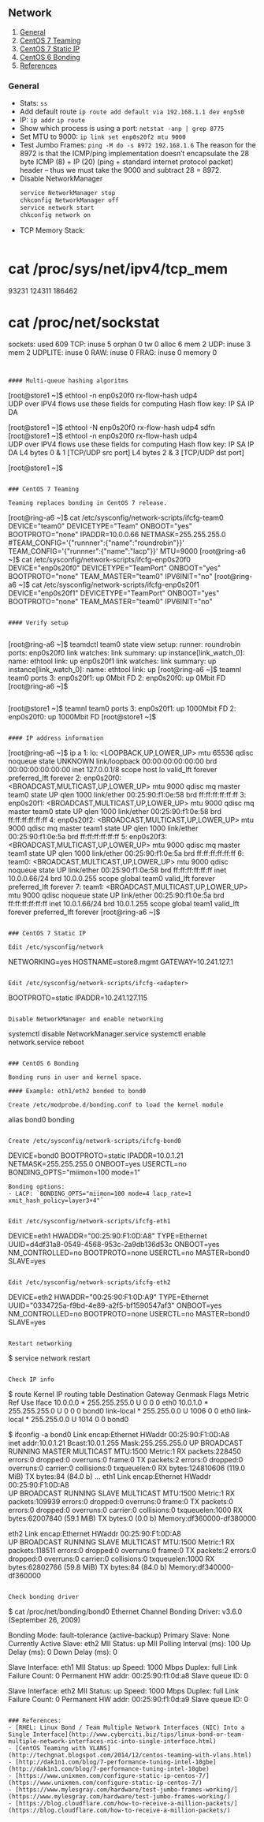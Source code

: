 

## Network

1. [General](#general)
2. [CentOS 7 Teaming](#centos-7-teaming)
3. [CentOS 7 Static IP](#centos-7-static-ip)
4. [CentOS 6 Bonding](#centos-6-bonding)
5. [References](#references)

### General

- Stats: `ss`
- Add default route `ip route add default via 192.168.1.1 dev enp5s0`
- IP: `ip addr`  `ip route`
- Show which process is using a port: `netstat -anp | grep 8775`  
- Set MTU to 9000: `ip link set enp0s20f2 mtu 9000`
- Test Jumbo Frames: `ping -M do -s 8972 192.168.1.6`
  The reason for the 8972 is that the ICMP/ping implementation doesn’t encapsulate the 28 byte ICMP (8) + IP (20) (ping + standard internet protocol packet) header – thus we must take the 9000 and subtract 28 = 8972.
- Disable NetworkManager
  ```bash
  service NetworkManager stop
  chkconfig NetworkManager off
  service network start
  chkconfig network on
  ```
- TCP Memory Stack: 
  ```bash
# cat /proc/sys/net/ipv4/tcp_mem
93231	124311	186462
# cat /proc/net/sockstat
sockets: used 609
TCP: inuse 5 orphan 0 tw 0 alloc 6 mem 2
UDP: inuse 3 mem 2
UDPLITE: inuse 0
RAW: inuse 0
FRAG: inuse 0 memory 0
  ```

  
#### Multi-queue hashing algoritms

```
[root@store1 ~]$ ethtool -n enp0s20f0 rx-flow-hash udp4  
UDP over IPV4 flows use these fields for computing Hash flow key:
IP SA
IP DA

[root@store1 ~]$ ethtool -N enp0s20f0 rx-flow-hash udp4 sdfn  
[root@store1 ~]$ ethtool -n enp0s20f0 rx-flow-hash udp4  
UDP over IPV4 flows use these fields for computing Hash flow key:
IP SA
IP DA
L4 bytes 0 & 1 [TCP/UDP src port]
L4 bytes 2 & 3 [TCP/UDP dst port]

[root@store1 ~]$ 
```

### CentOS 7 Teaming

Teaming replaces bonding in CentOS 7 release.

```
[root@ring-a6 ~]$ cat /etc/sysconfig/network-scripts/ifcfg-team0
DEVICE="team0"
DEVICETYPE="Team"
ONBOOT="yes"
BOOTPROTO="none"
IPADDR=10.0.0.66
NETMASK=255.255.255.0
#TEAM_CONFIG='{"runnner":{"name":"roundrobin"}}'
TEAM_CONFIG='{"runnner":{"name":"lacp"}}'
MTU=9000
[root@ring-a6 ~]$ cat /etc/sysconfig/network-scripts/ifcfg-enp0s20f0
DEVICE="enp0s20f0"
DEVICETYPE="TeamPort"
ONBOOT="yes"
BOOTPROTO="none"
TEAM_MASTER="team0"
IPV6INIT="no"
[root@ring-a6 ~]$ cat /etc/sysconfig/network-scripts/ifcfg-enp0s20f1
DEVICE="enp0s20f1"
DEVICETYPE="TeamPort"
ONBOOT="yes"
BOOTPROTO="none"
TEAM_MASTER="team0"
IPV6INIT="no"
```

#### Verify setup
 
```
[root@ring-a6 ~]$  teamdctl team0 state view 
setup:
  runner: roundrobin
ports:
  enp0s20f0
    link watches:
      link summary: up
      instance[link_watch_0]:
        name: ethtool
        link: up
  enp0s20f1
    link watches:
      link summary: up
      instance[link_watch_0]:
        name: ethtool
        link: up
[root@ring-a6 ~]$  teamnl team0 ports
 3: enp0s20f1: up 0Mbit FD 
 2: enp0s20f0: up 0Mbit FD 
[root@ring-a6 ~]$ 
```

```
[root@store1 ~]$ teamnl team0 ports
 3: enp0s20f1: up 1000Mbit FD 
 2: enp0s20f0: up 1000Mbit FD 
[root@store1 ~]$ 
```

#### IP address information
```
[root@ring-a6 ~]$ ip a
1: lo: <LOOPBACK,UP,LOWER_UP> mtu 65536 qdisc noqueue state UNKNOWN 
    link/loopback 00:00:00:00:00:00 brd 00:00:00:00:00:00
    inet 127.0.0.1/8 scope host lo
       valid_lft forever preferred_lft forever
2: enp0s20f0: <BROADCAST,MULTICAST,UP,LOWER_UP> mtu 9000 qdisc mq master team0 state UP qlen 1000
    link/ether 00:25:90:f1:0e:58 brd ff:ff:ff:ff:ff:ff
3: enp0s20f1: <BROADCAST,MULTICAST,UP,LOWER_UP> mtu 9000 qdisc mq master team0 state UP qlen 1000
    link/ether 00:25:90:f1:0e:58 brd ff:ff:ff:ff:ff:ff
4: enp0s20f2: <BROADCAST,MULTICAST,UP,LOWER_UP> mtu 9000 qdisc mq master team1 state UP qlen 1000
    link/ether 00:25:90:f1:0e:5a brd ff:ff:ff:ff:ff:ff
5: enp0s20f3: <BROADCAST,MULTICAST,UP,LOWER_UP> mtu 9000 qdisc mq master team1 state UP qlen 1000
    link/ether 00:25:90:f1:0e:5a brd ff:ff:ff:ff:ff:ff
6: team0: <BROADCAST,MULTICAST,UP,LOWER_UP> mtu 9000 qdisc noqueue state UP 
    link/ether 00:25:90:f1:0e:58 brd ff:ff:ff:ff:ff:ff
    inet 10.0.0.66/24 brd 10.0.0.255 scope global team0
       valid_lft forever preferred_lft forever
7: team1: <BROADCAST,MULTICAST,UP,LOWER_UP> mtu 9000 qdisc noqueue state UP 
    link/ether 00:25:90:f1:0e:5a brd ff:ff:ff:ff:ff:ff
    inet 10.0.1.66/24 brd 10.0.1.255 scope global team1
       valid_lft forever preferred_lft forever
[root@ring-a6 ~]$ 

```

### CentOS 7 Static IP

Edit /etc/sysconfig/network
```
NETWORKING=yes
HOSTNAME=store8.mgmt
GATEWAY=10.241.127.1
```

Edit /etc/sysconfig/network-scripts/ifcfg-<adapter>
```
BOOTPROTO=static
IPADDR=10.241.127.115
```

Disable NetworkManager and enable networking
```
systemctl disable NetworkManager.service
systemctl enable network.service
reboot
```

### CentOS 6 Bonding

Bonding runs in user and kernel space.

#### Example: eth1/eth2 bonded to bond0

Create /etc/modprobe.d/bonding.conf to load the kernel module
```
alias bond0 bonding
```

Create /etc/sysconfig/network-scripts/ifcfg-bond0
```
DEVICE=bond0
BOOTPROTO=static
IPADDR=10.0.1.21
NETMASK=255.255.255.0
ONBOOT=yes
USERCTL=no
BONDING_OPTS="miimon=100 mode=1"
```
Bonding options:
- LACP: `BONDING_OPTS="miimon=100 mode=4 lacp_rate=1 xmit_hash_policy=layer3+4"`


Edit /etc/sysconfig/network-scripts/ifcfg-eth1
```
DEVICE=eth1
HWADDR="00:25:90:F1:0D:A8"
TYPE=Ethernet
UUID=d4df31a8-0549-4568-953c-2a9db136d53c
ONBOOT=yes
NM_CONTROLLED=no
BOOTPROTO=none
USERCTL=no
MASTER=bond0
SLAVE=yes
```

Edit /etc/sysconfig/network-scripts/ifcfg-eth2
```
DEVICE=eth2
HWADDR="00:25:90:F1:0D:A9"
TYPE=Ethernet
UUID="0334725a-f9bd-4e89-a2f5-bf1590547af3"
ONBOOT=yes
NM_CONTROLLED=no
BOOTPROTO=none
USERCTL=no
MASTER=bond0
SLAVE=yes
```

Restart networking
```
$ service network restart
```

Check IP info
```
$ route
Kernel IP routing table
Destination     Gateway         Genmask         Flags Metric Ref    Use Iface
10.0.0.0        *               255.255.255.0   U     0      0        0 eth0
10.0.1.0        *               255.255.255.0   U     0      0        0 bond0
link-local      *               255.255.0.0     U     1006   0        0 eth0
link-local      *               255.255.0.0     U     1014   0        0 bond0

$ ifconfig -a
bond0     Link encap:Ethernet  HWaddr 00:25:90:F1:0D:A8  
          inet addr:10.0.1.21  Bcast:10.0.1.255  Mask:255.255.255.0
          UP BROADCAST RUNNING MASTER MULTICAST  MTU:1500  Metric:1
          RX packets:228450 errors:0 dropped:0 overruns:0 frame:0
          TX packets:2 errors:0 dropped:0 overruns:0 carrier:0
          collisions:0 txqueuelen:0 
          RX bytes:124810606 (119.0 MiB)  TX bytes:84 (84.0 b)
...
eth1      Link encap:Ethernet  HWaddr 00:25:90:F1:0D:A8  
          UP BROADCAST RUNNING SLAVE MULTICAST  MTU:1500  Metric:1
          RX packets:109939 errors:0 dropped:0 overruns:0 frame:0
          TX packets:0 errors:0 dropped:0 overruns:0 carrier:0
          collisions:0 txqueuelen:1000 
          RX bytes:62007840 (59.1 MiB)  TX bytes:0 (0.0 b)
          Memory:df360000-df380000 

eth2      Link encap:Ethernet  HWaddr 00:25:90:F1:0D:A8  
          UP BROADCAST RUNNING SLAVE MULTICAST  MTU:1500  Metric:1
          RX packets:118511 errors:0 dropped:0 overruns:0 frame:0
          TX packets:2 errors:0 dropped:0 overruns:0 carrier:0
          collisions:0 txqueuelen:1000 
          RX bytes:62802766 (59.8 MiB)  TX bytes:84 (84.0 b)
          Memory:df340000-df360000 
```

Check bonding driver
```
$ cat /proc/net/bonding/bond0 
Ethernet Channel Bonding Driver: v3.6.0 (September 26, 2009)

Bonding Mode: fault-tolerance (active-backup)
Primary Slave: None
Currently Active Slave: eth2
MII Status: up
MII Polling Interval (ms): 100
Up Delay (ms): 0
Down Delay (ms): 0

Slave Interface: eth1
MII Status: up
Speed: 1000 Mbps
Duplex: full
Link Failure Count: 0
Permanent HW addr: 00:25:90:f1:0d:a8
Slave queue ID: 0

Slave Interface: eth2
MII Status: up
Speed: 1000 Mbps
Duplex: full
Link Failure Count: 0
Permanent HW addr: 00:25:90:f1:0d:a9
Slave queue ID: 0
```

### References:
- [RHEL: Linux Bond / Team Multiple Network Interfaces (NIC) Into a Single Interface](http://www.cyberciti.biz/tips/linux-bond-or-team-multiple-network-interfaces-nic-into-single-interface.html)
- [CentOS Teaming with VLANS](http://techgnat.blogspot.com/2014/12/centos-teaming-with-vlans.html)
- [http://dak1n1.com/blog/7-performance-tuning-intel-10gbe](http://dak1n1.com/blog/7-performance-tuning-intel-10gbe)
- [https://www.unixmen.com/configure-static-ip-centos-7/](https://www.unixmen.com/configure-static-ip-centos-7/)
- [https://www.mylesgray.com/hardware/test-jumbo-frames-working/](https://www.mylesgray.com/hardware/test-jumbo-frames-working/)
- [https://blog.cloudflare.com/how-to-receive-a-million-packets/](https://blog.cloudflare.com/how-to-receive-a-million-packets/)
